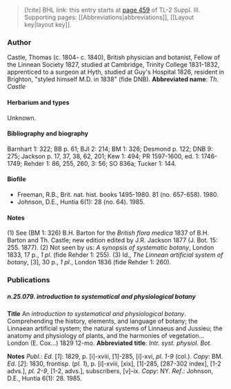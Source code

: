 > [!cite] BHL link: this entry starts at [page 459](https://www.biodiversitylibrary.org/page/33266766) of TL-2 Suppl. III.
> Supporting pages: [[Abbreviations|abbreviations]], [[Layout key|layout key]].

### Author

Castle, Thomas (c. 1804- c. 1840), British physician and botanist, Fellow of the Linnean Society 1827, studied at Cambridge, Trinity College 1831-1832, apprenticed to a surgeon at Hyth, studied at Guy's Hospital 1826, resident in Brighton, "styled himself M.D. in 1838" (fide DNB). 
**Abbreviated name**: *Th. Castle*

#### Herbarium and types

Unknown.

#### Bibliography and biography

Barnhart 1: 322; BB p. 61; BJI 2: 214; BM 1: 326; Desmond p. 122; DNB 9: 275; Jackson p. 17, 37, 38, 62, 201; Kew 1: 494; PR 1597-1600, ed. 1: 1746-1749; Rehder 1: 86, 255, 260, 3: 56; SO 836a; Tucker 1: 144.

#### Biofile

- Freeman, R.B., Brit. nat. hist. books 1495-1980. 81 (no. 657-658). 1980.
- Johnson, D.E., Huntia 6(1): 28 (no. 64). 1985.

#### Notes

(1) See (BM 1: 326) B.H. Barton for the *British flora medica* 1837 of B.H. Barton and Th. Castle; new edition edited by J.R. Jackson 1877 (J. Bot. 15: 255. 1877).
(2) Not seen by us: *A synopsis of systematic botany*, London 1833, 17 p., *1 pl*. (fide Rehder 1: 255).
(3) Id., *The Linnean artificial system of botany*, \[3\], 30 p., *1 pl*., London 1836 (fide Rehder 1: 260).

### Publications

##### n.25.079. introduction to systematical and physiological botany

**Title**
An *introduction to systematical and physiological botany*. Comprehending the history, elements, and language of botany; the Linnaean artificial system; the natural systems of Linnaeus and Jussieu; the anatomy and physiology of plants, and the harmonies of vegetation... London (E. Cox...) 1829 12-mo.
**Abbreviated title**: *Intr. syst. physiol. Bot.*

**Notes**
*Publ*.: *Ed*. \[*1*\]: 1829, p. \[i\]-xviii, \[1\]-285, \[i\]-xvi, *pl. 1-9* (col.). *Copy*: BM.
*Ed*. \[*2*\]: 1830, frontisp. (*pl. 1*), p. \[i\]-xviii, \[xix\], \[1\]-285, \[287-302 index\], \[1-2 advs.\], *pl. 2-9*, \[1-2, advs.\], subscribers, \[v\]-ix. *Copy*: NY.
*Ref*.: Johnson, D.E., Huntia 6(1): 28. 1985.

